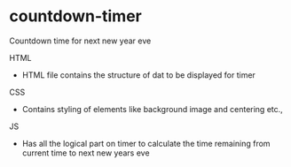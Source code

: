 # countdown-timer
Countdown time for next new year eve

HTML
- HTML file contains the structure of dat to be displayed for timer

CSS
- Contains styling of elements like background image and centering etc.,

JS
- Has all the logical part on timer to calculate the time remaining from current time to next new years eve
